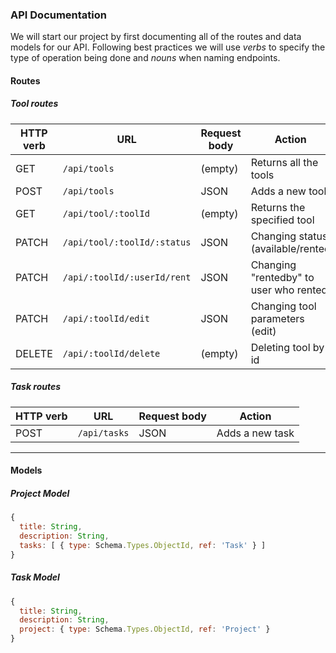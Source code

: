 ### API Documentation

We will start our project by first documenting all of the routes and data models for our API. Following best practices we will use _verbs_ to specify the type of operation being done and _nouns_ when naming endpoints.

#### Routes

##### Tool routes

| HTTP verb | URL                        | Request body | Action                                 |
| --------- | -------------------------- | ------------ | -------------------------------------- |
| GET       | `/api/tools`               | (empty)      | Returns all the tools                  |
| POST      | `/api/tools`               | JSON         | Adds a new tool                        |
| GET       | `/api/tool/:toolId`        | (empty)      | Returns the specified tool             |
| PATCH     | `/api/tool/:toolId/:status`| JSON         | Changing status (available/rented      |
| PATCH     | `/api/:toolId/:userId/rent`| JSON         | Changing "rentedby" to user who rented |
| PATCH     | `/api/:toolId/edit`        | JSON         | Changing tool parameters (edit)        |
| DELETE    | `/api/:toolId/delete`      | (empty)      | Deleting tool by id                    |


##### Task routes

| HTTP verb | URL                  | Request body | Action                     |
| --------- | -------------------- | ------------ | -------------------------- |
| POST      | `/api/tasks`         | JSON         | Adds a new task            |

<hr>

#### Models

##### Project Model

```js
{
  title: String,
  description: String,
  tasks: [ { type: Schema.Types.ObjectId, ref: 'Task' } ]
}
```

##### Task Model

```js
{
  title: String,
  description: String,
  project: { type: Schema.Types.ObjectId, ref: 'Project' }
}
```
